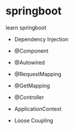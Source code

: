 # springboot
learn springboot

* Dependency Injection

* @Component
* @Autowired
* @RequestMapping
* @GetMapping
* @Controller

* ApplicationContext

* Loose Coupling

